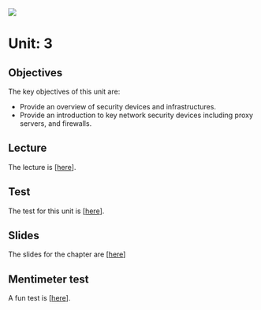 <img src="https://github.com/billbuchanan/csn09112/blob/master/zadditional/top_csn09112.png"/>
<h1>Unit: 3</h2>
<h2>Objectives</h2>
The key objectives of this unit are:
<ul>

<li>Provide an overview of security devices and infrastructures.</li>
<li>Provide an introduction to key network security devices including proxy servers, and firewalls.</li>

</ul>

<h2>Lecture</h2>

<p>The lecture is [<a href="https://www.youtube.com/watch?v=X5_OFQGywWE">here</a>].</p>
<h2>Test</h2>

<p>The test for this unit is [<a href="https://www.asecuritysite.com/tests/tests?sortBy=sfc06">here</a>].</p>


<h2>Slides</h2>
<p>The slides for the chapter are [<a href="https://github.com/billbuchanan/csn09112/blob/master/week03_ns/lecture/unit03_nets.pdf">here</a>]
  
  
  <h2>Mentimeter test</h2>
  <p>A fun test is [<a href="https://www.mentimeter.com/s/af08ac49b56e5c3eaa41f7d6fbc548c2/1f4210997923">here</a>].</p>
  
